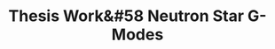 ---
style: style1
image_path: images/neutron.jpeg
path: generic.html 
title: Thesis Work&#58 Neutron Star G-Modes
caption: Numerical calculation of sound speed differences and g-modes as a probe of core composition
---